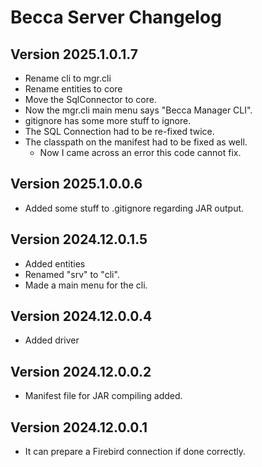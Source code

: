 # Becca Server Changelog

## Version 2025.1.0.1.7

- Rename cli to mgr.cli
- Rename entities to core
- Move the SqlConnector to core.
- Now the mgr.cli main menu says "Becca Manager CLI".
- gitignore has some more stuff to ignore.
- The SQL Connection had to be re-fixed twice.
- The classpath on the manifest had to be fixed as well.
  - Now I came across an error this code cannot fix.

## Version 2025.1.0.0.6

- Added some stuff to .gitignore regarding JAR output.

## Version 2024.12.0.1.5

- Added entities
- Renamed "srv" to "cli".
- Made a main menu for the cli.

## Version 2024.12.0.0.4

- Added driver

## Version 2024.12.0.0.2

- Manifest file for JAR compiling added.

## Version 2024.12.0.0.1

- It can prepare a Firebird connection if done correctly.